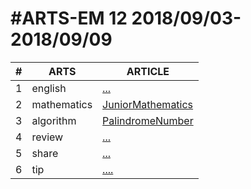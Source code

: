 #ARTS-EM 12 2018/09/03-2018/09/09
=================================

| # | ARTS | ARTICLE |
|---| ----- | ---------- |
|1|english|[...](../english/)|
|2|mathematics|[JuniorMathematics](../mathematics/week12-7年级下.md)|
|3|algorithm|[PalindromeNumber](../algorithm/src/)|
|4|review|[...]()|
|5|share|[...](../share/c_programing_language/)|
|6|tip|[....](../tip/EffectiveJava/)|


